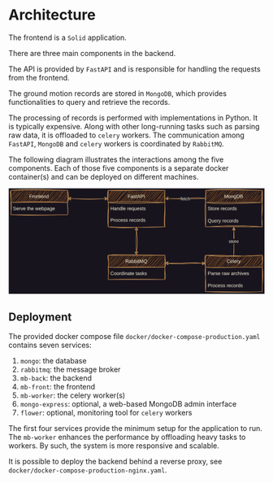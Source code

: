 # Architecture

The frontend is a `Solid` application.

There are three main components in the backend.

The API is provided by `FastAPI` and is responsible for handling the requests from the frontend.

The ground motion records are stored in `MongoDB`, which provides functionalities to query and retrieve the records.

The processing of records is performed with implementations in Python. It is typically expensive.
Along with other long-running tasks such as parsing raw data, it is offloaded to `celery` workers.
The communication among `FastAPI`, `MongoDB` and `celery` workers is coordinated by `RabbitMQ`.

The following diagram illustrates the interactions among the five components.
Each of those five components is a separate docker container(s) and can be deployed on different machines.

![components](./components.svg)

## Deployment

The provided docker compose file `docker/docker-compose-production.yaml` contains seven services:

1. `mongo`: the database
2. `rabbitmq`: the message broker
3. `mb-back`: the backend
4. `mb-front`: the frontend
5. `mb-worker`: the celery worker(s)
6. `mongo-express`: optional, a web-based MongoDB admin interface
7. `flower`: optional, monitoring tool for `celery` workers

The first four services provide the minimum setup for the application to run.
The `mb-worker` enhances the performance by offloading heavy tasks to workers.
By such, the system is more responsive and scalable.

It is possible to deploy the backend behind a reverse proxy, see `docker/docker-compose-production-nginx.yaml`.
